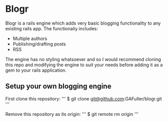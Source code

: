 # Blogr

Blogr is a rails engine which adds very basic blogging functionality to any existing rails app. The functionaliy includes:
- Multiple authors
- Publishing/drafting posts
- RSS

The engine has no styling whatsoever and so I would recommend cloning this repo and modifying the engine to suit your needs before adding it as a gem to your rails application.

## Setup your own blogging engine
First clone this repository:
'''
$ git clone git@github.com:GAFuller/blogr.git
'''

Remove this repository as its origin:
'''
$ git remote rm origin
'''
